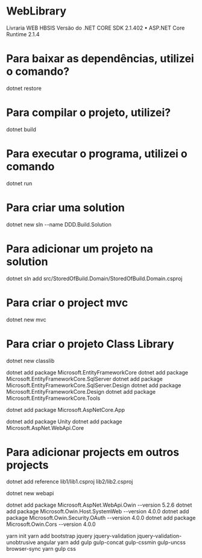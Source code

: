# WebLibrary
Livraria WEB HBSIS
Versäo do .NET CORE SDK 2.1.402
    • ASP.NET Core Runtime 2.1.4

# Para baixar as dependências, utilizei o comando?
dotnet restore

# Para compilar o projeto, utilizei?
dotnet build

# Para executar o programa, utilizei o comando
dotnet run

# Para criar uma solution
dotnet new sln --name DDD.Build.Solution

# Para adicionar um projeto na solution
dotnet sln add src/StoredOfBuild.Domain/StoredOfBuild.Domain.csproj

# Para criar o project mvc
dotnet new mvc

# Para criar o projeto Class Library
dotnet new classlib


dotnet add package Microsoft.EntityFrameworkCore
dotnet add package Microsoft.EntityFrameworkCore.SqlServer
dotnet add package Microsoft.EntityFrameworkCore.SqlServer.Design
dotnet add package Microsoft.EntityFrameworkCore.Design
dotnet add package Microsoft.EntityFrameworkCore.Tools


dotnet add package Microsoft.AspNetCore.App


dotnet add package Unity
dotnet add package Microsoft.AspNet.WebApi.Core

# Para adicionar projects em outros projects 
dotnet add reference lib1/lib1.csproj lib2/lib2.csproj


dotnet new webapi

dotnet add package Microsoft.AspNet.WebApi.Owin --version 5.2.6
dotnet add package Microsoft.Owin.Host.SystemWeb --version 4.0.0
dotnet add package Microsoft.Owin.Security.OAuth --version 4.0.0
dotnet add package Microsoft.Owin.Cors --version 4.0.0

yarn init
yarn add bootstrap jquery jquery-validation jquery-validation-unobtrusive angular
yarn add gulp gulp-concat gulp-cssmin gulp-uncss browser-sync
yarn gulp css